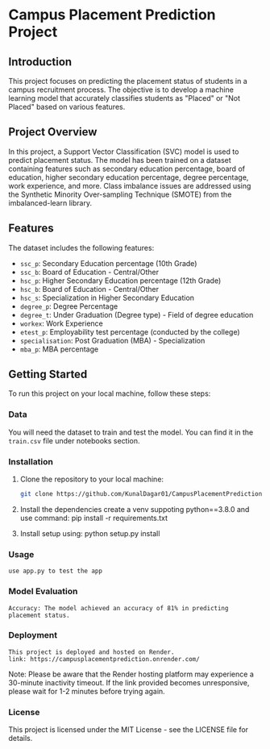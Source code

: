 # Campus Placement Prediction Project

## Introduction

This project focuses on predicting the placement status of students in a campus recruitment process. The objective is to develop a machine learning model that accurately classifies students as "Placed" or "Not Placed" based on various features.

## Project Overview

In this project, a Support Vector Classification (SVC) model is used to predict placement status. The model has been trained on a dataset containing features such as secondary education percentage, board of education, higher secondary education percentage, degree percentage, work experience, and more. Class imbalance issues are addressed using the Synthetic Minority Over-sampling Technique (SMOTE) from the imbalanced-learn library.

## Features

The dataset includes the following features:

- `ssc_p`: Secondary Education percentage (10th Grade)
- `ssc_b`: Board of Education - Central/Other
- `hsc_p`: Higher Secondary Education percentage (12th Grade)
- `hsc_b`: Board of Education - Central/Other
- `hsc_s`: Specialization in Higher Secondary Education
- `degree_p`: Degree Percentage
- `degree_t`: Under Graduation (Degree type) - Field of degree education
- `workex`: Work Experience
- `etest_p`: Employability test percentage (conducted by the college)
- `specialisation`: Post Graduation (MBA) - Specialization
- `mba_p`: MBA percentage

## Getting Started

To run this project on your local machine, follow these steps:

### Data

You will need the dataset to train and test the model. You can find it in the `train.csv` file under notebooks section.

### Installation

1. Clone the repository to your local machine:

   ```bash
   git clone https://github.com/KunalDagar01/CampusPlacementPrediction01


2. Install the dependencies
    create a venv suppoting python==3.8.0 and use command:
    pip install -r requirements.txt

3. Install setup using:
    python setup.py install

### Usage
    use app.py to test the app

### Model Evaluation
    Accuracy: The model achieved an accuracy of 81% in predicting placement status.

### Deployment
    This project is deployed and hosted on Render.
    link: https://campusplacementprediction.onrender.com/

Note: Please be aware that the Render hosting platform may experience a 30-minute inactivity timeout. If the link provided becomes unresponsive, please wait for 1-2 minutes before trying again.

### License
This project is licensed under the MIT License - see the LICENSE file for details.
